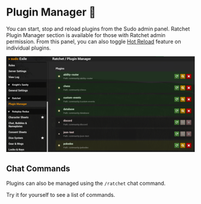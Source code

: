 # Plugin Manager 🧩

You can start, stop and reload plugins from the Sudo admin panel.
Ratchet Plugin Manager section is available for those with Ratchet admin permission.
From this panel, you can also toggle [Hot Reload](/hot-reload) feature on individual plugins.

![Plugin Manager](images/plugin-manager.png)

## Chat Commands
Plugins can also be managed using the `/ratchet` chat command.

Try it for yourself to see a list of commands.

